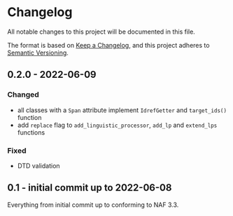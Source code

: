 # Changelog
All notable changes to this project will be documented in this file.

The format is based on [Keep a Changelog](https://keepachangelog.com/en/1.0.0/),
and this project adheres to [Semantic Versioning](https://semver.org/spec/v2.0.0.html).


## 0.2.0 - 2022-06-09
### Changed

* all classes with a `Span` attribute implement `IdrefGetter` and `target_ids()` function
* add `replace` flag to `add_linguistic_processor`, `add_lp` and `extend_lps` functions

### Fixed

* DTD validation 

## 0.1 - initial commit up to 2022-06-08
Everything from initial commit up to conforming to NAF 3.3.